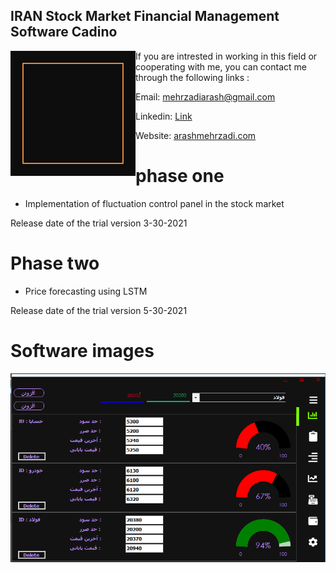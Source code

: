## IRAN Stock Market Financial Management Software Cadino

<img src="https://github.com/arash-mehrzadi/IRAN-Stock-Market-Financial-Management-Software-Cadino-/blob/master/Resources/ezgif-7-a7676435d761.gif" align="left"
     alt="IRAN Stock Market Finantial Management" width="200" height="200">

If you are intrested in working in this field or cooperating with me, you can contact me through the following links :

Email: mehrzadiarash@gmail.com

Linkedin: [Link](https://ir.linkedin.com/in/arashmehrzadi)

Website: [arashmehrzadi.com](https://arashmehrzadi.com)


# phase one

- Implementation of fluctuation control panel in the stock market
 
Release date of the trial version   3-30-2021
# Phase two 
- Price forecasting using LSTM 

Release date of the trial version   5-30-2021
# Software images

<img src="https://github.com/arash-mehrzadi/IRAN-Stock-Market-Financial-Management-Software-Cadino-/blob/master/Resources/F_panel_SS.png" width="whatever" height="whatever">
